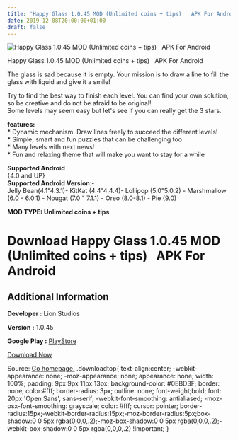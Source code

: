 ```yaml
---
title: 'Happy Glass 1.0.45 MOD (Unlimited coins + tips)   APK For Android'
date: 2019-12-08T20:00:00+01:00
draft: false
---
```


![Happy Glass 1.0.45 MOD (Unlimited coins + tips)   APK For Android](https://i0.wp.com/apkhome.net/wp-content/uploads/2019/12/Happy-Glass-1.png "Happy Glass 1.0.45 MOD (Unlimited coins + tips)   APK For Android")

  

Happy Glass 1.0.45 MOD (Unlimited coins + tips)   APK For Android

The glass is sad because it is empty. Your mission is to draw a line to fill the glass with liquid and give it a smile!

Try to find the best way to finish each level. You can find your own solution, so be creative and do not be afraid to be original!  
Some levels may seem easy but let's see if you can really get the 3 stars.

**features:**  
\* Dynamic mechanism. Draw lines freely to succeed the different levels!  
\* Simple, smart and fun puzzles that can be challenging too  
\* Many levels with next news!  
\* Fun and relaxing theme that will make you want to stay for a while

**Supported Android**  
{4.0 and UP}  
**Supported Android Version**:-  
Jelly Bean(4.1"4.3.1)- KitKat (4.4"4.4.4)- Lollipop (5.0"5.0.2) - Marshmallow (6.0 - 6.0.1) - Nougat (7.0 " 7.1.1) - Oreo (8.0-8.1) - Pie (9.0)

**MOD TYPE: Unlimited coins + tips**

Download Happy Glass 1.0.45 MOD (Unlimited coins + tips)   APK For Android
===========================================================================

Additional Information
----------------------

**Developer :** Lion Studios

**Version :** 1.0.45

**Google Play :** [PlayStore](https://play.google.com/store/apps/details?id=com.game5mobile.lineandwater)

  

[Download Now](https://store4app.co/post/happy-glass-1-0-45-mod-unlimited-coins-tips-apk-for-android_1575823337)

  
Source: [Go homepage.](https://store4app.co/post/happy-glass-1-0-45-mod-unlimited-coins-tips-apk-for-android_1575823337) .downloadtop{ text-align:center; -webkit-appearance: none; -moz-appearance: none; appearance: none; width: 100%; padding: 9px 9px 11px 13px; background-color: #0EBD3F; border: none; color:#fff; border-radius: 3px; outline: none; font-weight;bold; font: 20px 'Open Sans', sans-serif; -webkit-font-smoothing: antialiased; -moz-osx-font-smoothing: grayscale; color: #fff; cursor: pointer; border-radius:15px;-webkit-border-radius:15px;-moz-border-radius:5px;box-shadow:0 0 5px rgba(0,0,0,.2);-moz-box-shadow:0 0 5px rgba(0,0,0,.2);-webkit-box-shadow:0 0 5px rgba(0,0,0,.2) !important; }